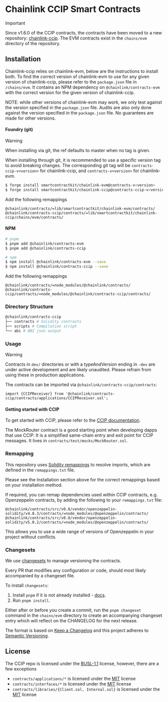 # Chainlink CCIP Smart Contracts

> [!IMPORTANT] 
> Since v1.6.0 of the CCIP contracts, the contracts have been moved to a new repository:
> [chainlink-ccip](https://github.com/smartcontractkit/chainlink-ccip).
> The EVM contracts exist in the `chains/evm` directory of the repository.

## Installation

Chainlink-ccip relies on chainlink-evm, below are the instructions to install both.
To find the correct version of chainlink-evm to use for any given version of chainlink-ccip, 
please refer to the `package.json` file in `/chains/evm`.
It contains an NPM dependency on `@chainlink/contracts-evm` with the correct version for the given version of chainlink-ccip.

NOTE: while other versions of chainlink-evm may work, we only test against the version specified in the `package.json` file.
Audits are also only done against the version specified in the `package.json` file. 
No guarantees are made for other versions.

#### Foundry (git)

> [!WARNING]
> When installing via git, the ref defaults to master when no tag is given.

When installing through git, it is recommended to use a specific version tag to avoid breaking changes.
The corresponding git tag will be `contracts-ccip-v<version>` for chainlink-ccip, 
and `contracts-v<version>` for chainlink-evm.

```sh
$ forge install smartcontractkit/chainlink-evm@contracts-v<version>
$ forge install smartcontractkit/chainlink-ccip@contracts-ccip-v<version>
```

Add the following remappings

```
@chainlink/contracts/=lib/smartcontractkit/chainlink-evm/contracts/
@chainlink/contracts-ccip/contracts/=lib/smartcontractkit/chainlink-ccip/chains/evm/contracts/
```
#### NPM

```sh
# pnpm
$ pnpm add @chainlink/contracts-evm
$ pnpm add @chainlink/contracts-ccip
```
```sh
# npm
$ npm install @chainlink/contracts-evm --save
$ npm install @chainlink/contracts-ccip --save
```

Add the following remappings

```
@chainlink/contracts/=node_modules/@chainlink/contracts/
@chainlink/contracts-ccip/contracts/=node_modules/@chainlink/contracts-ccip/contracts/
```

### Directory Structure

```sh
@chainlink/contracts-ccip
├── contracts # Solidity contracts
├── scripts # Compilation script
└── abi # ABI json output
```

### Usage

> [!WARNING]
> Contracts in `dev/` directories or with a typeAndVersion ending in `-dev` are under active development
> and are likely unaudited.
> Please refrain from using these in production applications.


The contracts can be imported via `@chainlink/contracts-ccip/contracts`:

```solidity
import {CCIPReceiver} from '@chainlink/contracts-ccip/contracts/applications/CCIPReceiver.sol';
```

#### Getting started with CCIP

To get started with CCIP, please refer to the [CCIP documentation](https://docs.chain.link/ccip).

The MockRouter contract is a good starting point when developing dapps that use CCIP.
It is a simplified same-chain entry and exit point for CCIP messages.
It lives in `contracts/test/mocks/MockRouter.sol`.


### Remapping

This repository uses [Solidity remappings](https://docs.soliditylang.org/en/v0.8.20/using-the-compiler.html#compiler-remapping) to resolve imports, 
which are defined in the `remappings.txt` file.

Please see the Installation section above for the correct remappings based on your installation method.

If required, you can remap dependencies used within CCIP contracts, e.g. Openzeppelin contracts,
by adding the following to your `remappings.txt` file:

```
@chainlink/contracts/src/v0.8/vendor/openzeppelin-solidity/v4.8.3/contracts/=node_modules/@openzeppelin/contracts/
@chainlink/contracts/src/v0.8/vendor/openzeppelin-solidity/v5.0.2/contracts/=node_modules/@openzeppelin/contracts/
```

This allows you to use a wide range of versions of Openzeppelin in your project without conflicts.

### Changesets

We use [changesets](https://github.com/changesets/changesets) to manage versioning the contracts.

Every PR that modifies any configuration or code, should most likely accompanied by a changeset file.

To install `changesets`:

1. Install `pnpm` if it is not already installed - [docs](https://pnpm.io/installation).
2. Run `pnpm install`.

Either after or before you create a commit, run the `pnpm changeset` command in the `chains/evm` directory to create an accompanying changeset entry which will reflect on the CHANGELOG for the next release.

The format is based on [Keep a Changelog](https://keepachangelog.com/en/1.0.0/) and this project adheres to [Semantic Versioning](https://semver.org/spec/v2.0.0.html).

## License

The CCIP repo is licensed under the [BUSL-1.1](./src/v0.8/ccip/LICENSE.md) license, however, there are a few exceptions

- `contracts/applications/*` is licensed under the [MIT](./src/v0.8/ccip/LICENSE-MIT.md) license
- `contracts/interfaces/*` is licensed under the [MIT](./src/v0.8/ccip/LICENSE-MIT.md) license
- `contracts/libraries/{Client.sol, Internal.sol}` is licensed under the [MIT](./src/v0.8/ccip/LICENSE-MIT.md) license
